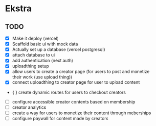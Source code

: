 # Ekstra

## TODO

- [x] Make it deploy (vercel)
- [x] Scaffold basic ui with mock data
- [x] Actually set up a database (vercel postgresql)
- [x] attach database to ui
- [x] add authentication (next auth)
- [x] uploadthing setup
- [x] allow users to create a creator page (for users to post and monetize their work (use upload thing))
- [x] connect uploadthing to creator page for user to upload content
- { } create dynamic routes for users to checkout creators
- [ ] configure accessible creator contents based on membership
- [ ] creator analytics
- [ ] create a way for users to monetize their content through meberships
- [ ] configure paywall for content made by creators
